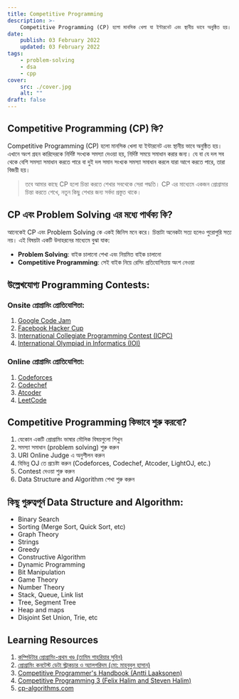 ```yaml
---
title: Competitive Programming
description: >-
    Competitive Programming (CP) হলো মানসিক খেলা যা ইন্টারনেট এবং স্থানীয় ভাবে অনুষ্ঠিত হয়। এখানে অংশ গ্রহন কারিদেরকে নির্দিষ্ট সংখ্যক সমস্যা দেওয়া হয়, নির্দিষ্ট সময়ে সমাধান করার জন্য।
date:
    publish: 03 February 2022
    updated: 03 February 2022
tags:
    - problem-solving
    - dsa
    - cpp
cover:
    src: ./cover.jpg
    alt: ""
draft: false
---
```


## Competitive Programming (CP) কি?

Competitive Programming (CP) হলো মানসিক খেলা যা ইন্টারনেট এবং স্থানীয় ভাবে অনুষ্ঠিত হয়। এখানে অংশ গ্রহন কারিদেরকে নির্দিষ্ট সংখ্যক সমস্যা দেওয়া হয়, নির্দিষ্ট সময়ে সমাধান করার জন্য। যে বা যে দল সব থেকে বেশি সমস্যা সমাধান করতে পারে বা দুই দল সমান সংখ্যক সমস্যা সমাধান করলে যারা আগে করতে পারে, তারা বিজয়ী হয়।

> তবে আমার কাছে CP হলো চিন্তা করতে শেখার সবথেকে সেরা পদ্ধতি। CP এর মাধ্যেমে একজন প্রোগ্রামার চিন্তা করতে শেখে, নতুন কিছু শেখার জন্য সর্বদা প্রস্তুত থাকে।

## CP এবং Problem Solving এর মধ্যে পার্থক্য কি?

আনেকেই CP এবং Problem Solving কে একই জিনিস মনে করে। চিন্তাটা অনেকটা সত্য হলেও পুরোপুরি সত্য নয়। এই বিষয়টা একটি উদাহরনের মাধ্যেমে বুঝা যাক:

-   **Problem Solving**: বাইক চালানো শেখা এবং নিয়মিত বাইক চালানো
-   **Competitive Programming**: সেই বাইক নিয়ে রেসিং প্রতিযোগিতায় অংশ নেওয়া

## উল্লেখযোগ্য Programming Contests:

### Onsite প্রোগ্রামিং প্রোতিযােগিতা:

1. [Google Code Jam](https://en.wikipedia.org/wiki/Google_Code_Jam)
2. [Facebook Hacker Cup](https://en.wikipedia.org/wiki/Facebook_Hacker_Cup)
3. [International Collegiate Programming Contest (ICPC)](https://en.wikipedia.org/wiki/International_Collegiate_Programming_Contest)
4. [International Olympiad in Informatics (IOI)](https://en.wikipedia.org/wiki/International_Olympiad_in_Informatics)

### Online প্রোগ্রামিং প্রোতিযােগিতা:

1. [Codeforces](https://codeforces.com)
2. [Codechef](https://www.codechef.com/)
3. [Atcoder](https://atcoder.jp/)
4. [LeetCode](https://leetcode.com/)

## Competitive Programming কিভাবে শুরু করবো?

1. যেকোন একটি প্রোগ্রামিং ভাষার মৌলিক বিষয়গুলো শিখুন
2. সমস্যা সমাধান (problem solving) শুরু করুন
3. URI Online Judge এ অনুশীলন করুন
4. বিভিন্ন OJ তে প্রচেষ্টা করুন (Codeforces, Codechef, Atcoder, LightOJ, etc.)
5. Contest দেওয়া শুরু করুন
6. Data Structure and Algorithm শেখা শুরু করুন

## কিছু গুরুত্বপূর্ন Data Structure and Algorithm:

-   Binary Search
-   Sorting (Merge Sort, Quick Sort, etc)
-   Graph Theory
-   Strings
-   Greedy
-   Constructive Algorithm
-   Dynamic Programming
-   Bit Manipulation
-   Game Theory
-   Number Theory
-   Stack, Queue, Link list
-   Tree, Segment Tree
-   Heap and maps
-   Disjoint Set Union, Trie, etc

## Learning Resources

1. [কম্পিউটার প্রোগ্রামিং-প্রথম খণ্ড (তামিম শাহরিয়ার সুবিন)](https://www.rokomari.com/book/166987/computer-programming--1st-part)
2. [প্রোগ্রামিং কনটেস্ট ডেটা স্ট্রাকচার ও অ্যালগরিদম (মো: মাহবুবুল হাসান)](http://dimik.pub/book/77/programming-contest-data-structure-and-algorithm)
3. [Competitive Programmer's Handbook (Antti Laaksonen)](https://cses.fi/book/book.pdf)
4. [Competitive Programming 3 (Felix Halim and Steven Halim)](https://cpbook.net/)
5. [cp-algorithms.com ](https://cp-algorithms.com/)
